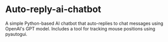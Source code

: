 # Auto-reply-ai-chatbot
A simple Python-based AI chatbot that auto-replies to chat messages using OpenAI's GPT model. Includes a tool for tracking mouse positions using pyautogui.
